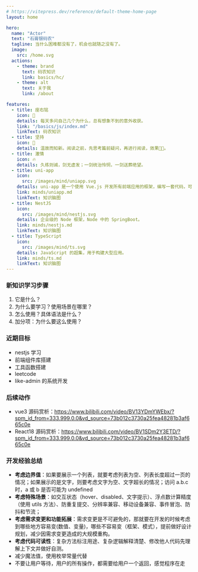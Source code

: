 ```yaml
---
# https://vitepress.dev/reference/default-theme-home-page
layout: home

hero:
  name: "Actor"
  text: "石膏银码农"
  tagline: 当什么困难都没有了，机会也就随之没有了。
  image:
    src: /home.svg
  actions:
    - theme: brand
      text: 码农知识
      link: basics/hc/
    - theme: alt
      text: 关于我
      link: /about

features:
  - title: 座右铭
    icon: 🚀
    details: 每天多问自己几个为什么，总有想象不到的意外收获。
    link: "/basics/js/index.md"
    linkText: 码农知识
  - title: 坚持
    icon: 🌴
    details: 温故而知新。阅读之前，先思考篇前疑问，再进行阅读，效果💯💯。
  - title: 激情
    icon: 🔥
    details: 久练则诚，剑无虚发；一剑统治怜悯，一剑送葬绝望。
  - title: uni-app
    icon:
      src: /images/mind/uniapp.svg
    details: uni-app 是一个使用 Vue.js 开发所有前端应用的框架，编写一套代码，可发布到等多个平台。
    link: minds/uniapp.md
    linkText: 知识脑图
  - title: NestJS
    icon:
      src: /images/mind/nestjs.svg
    details: 企业级的 Node 框架，Node 中的 SpringBoot。
    link: minds/nestjs.md
    linkText: 知识脑图
  - title: TypeScript
    icon:
      src: /images/mind/ts.svg
    details: JavaScript 的超集，用于构建大型应用。
    link: minds/ts.md
    linkText: 知识脑图
---
```


### 新知识学习步骤

1. 它是什么？
2. 为什么要学习？使用场景在哪里？
3. 怎么使用？具体语法是什么？
4. 加分项：为什么要这么使用？

### 近期目标

- nestjs 学习
- 前端组件库搭建
- 工具函数搭建
- leetcode
- like-admin 的系统开发

### 后续动作

- vue3 源码赏析：https://www.bilibili.com/video/BV13YDmYWEbx/?spm_id_from=333.999.0.0&vd_source=73b012c3730a25fea48281b3af665c0e
- React18 源码赏析：https://www.bilibili.com/video/BV1SDm2Y3ETD/?spm_id_from=333.999.0.0&vd_source=73b012c3730a25fea48281b3af665c0e

### 开发经验总结

- **考虑边界值**：如果要展示一个列表，就要考虑列表为空、列表长度超过一页的情况；如果展示的是文字，则要考虑文字为空、文字超长的情况；访问 a.b.c 时，a 或 b 是否可能为 undefined
- **考虑特殊场景**：如交互状态（hover、disabled、文字提示）、浮点数计算精度（使用 utils 方法）、防重复提交、分辨率兼容、移动设备兼容、事件冒泡、防抖和节流；
- **考虑需求变更和功能拓展**：需求变更是不可避免的，那就要在开发的时候考虑到哪些地方容易变(数值、变量)，哪些不容易变（框架、模式），提前做好设计规划，减少因需求变更造成的大规模重构。
- **考虑代码可读性**：复杂方法标注用途、复杂逻辑解释清楚、修改他人代码先理解上下文并做好自测。
- 减少魔法值，使用枚举常量代替
- 不要让用户等待，用户的所有操作，都需要给用户一个返回，感觉程序在走
